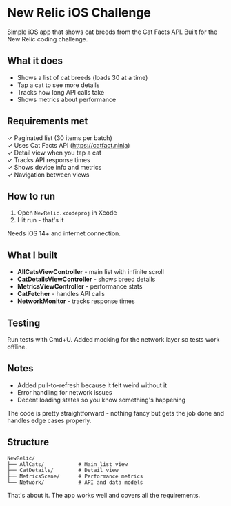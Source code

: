 # New Relic iOS Challenge

Simple iOS app that shows cat breeds from the Cat Facts API. Built for the New Relic coding challenge.

## What it does

- Shows a list of cat breeds (loads 30 at a time)
- Tap a cat to see more details
- Tracks how long API calls take
- Shows metrics about performance

## Requirements met

✓ Paginated list (30 items per batch)  
✓ Uses Cat Facts API (https://catfact.ninja)  
✓ Detail view when you tap a cat  
✓ Tracks API response times  
✓ Shows device info and metrics  
✓ Navigation between views  

## How to run

1. Open `NewRelic.xcodeproj` in Xcode
2. Hit run - that's it

Needs iOS 14+ and internet connection.

## What I built

- **AllCatsViewController** - main list with infinite scroll
- **CatDetailsViewController** - shows breed details
- **MetricsViewController** - performance stats
- **CatFetcher** - handles API calls
- **NetworkMonitor** - tracks response times

## Testing

Run tests with Cmd+U. Added mocking for the network layer so tests work offline.

## Notes

- Added pull-to-refresh because it felt weird without it
- Error handling for network issues
- Decent loading states so you know something's happening

The code is pretty straightforward - nothing fancy but gets the job done and handles edge cases properly.

## Structure

```
NewRelic/
├── AllCats/           # Main list view
├── CatDetails/        # Detail view  
├── MetricsScene/      # Performance metrics
└── Network/           # API and data models
```

That's about it. The app works well and covers all the requirements.